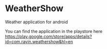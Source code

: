 # WeatherShow
Weather application for android
 
You can find the application in the playstore here
https://play.google.com/store/apps/details?id=com.ravin.weathershow&hl=en
